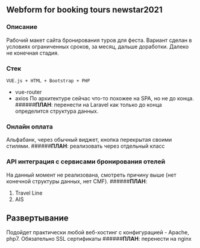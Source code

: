 ## Webform for booking tours newstar2021 
### Описание
Рабочий макет сайта бронирования туров для феста.
Вариант сделан в условиях ограниченных сроков, за месяц, дальше доработки. 
Далеко не конечная стадия. 

### Стек
`VUE.js + HTML + Bootstrap + PHP`
- vue-router
- axios
По архитектуре сейчас что-то похожее на SPA, но не до конца.
######**ПЛАН**: перенести на Laravel как только до конца определится структура данных.

### Онлайн оплата  
Альфабанк, через обычный виджет, кнопка перекрытая своими стилями.
######**ПЛАН**: реализовать через отдельный класс

### API интеграция с сервисами бронирования отелей 
На данный момент не реализована, смотреть причину выше (нет конечной структуры данных, нет CMF).
######**ПЛАН**: 
1. Travel Line 
2. AIS 

## Развертывание
Подойдет практически любой веб-хостинг с конфигурацией - Apache, php7.
Обязательно SSL сертификаты
######**ПЛАН**: перенести на nginx
 